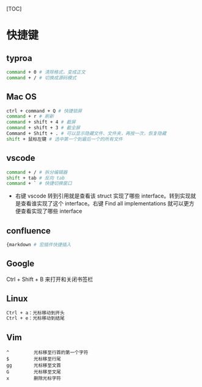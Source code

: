 [TOC]

# 快捷键

## typroa

```bash
command + 0 # 清除格式，变成正文
command + / # 切换成源码模式
```

## Mac OS

```bash
ctrl + command + Q # 快捷锁屏
command + r # 刷新
command + shift + 4 # 截屏 
command + shift + 3 # 截全屏 
Command + Shift + . # 可以显示隐藏文件、文件夹，再按一次，恢复隐藏
shift + 鼠标左键 # 选中第一个到最后一个的所有文件
```

## vscode

```bash
command + / # 拆分编辑器
shift + tab # 反向 tab
command + ` # 快捷切换窗口
```

- 右键 vscode 转到引用就是查看该 struct 实现了哪些 interface。转到实现就是查看谁实现了这个 interface。右键 Find all implementations 就可以更方便查看实现了哪些 interface

## confluence

```bash
{markdown # 宏插件快捷插入
```

## Google

Ctrl + Shift + B 来打开和关闭书签栏

## Linux

```bash
Ctrl + a：光标移动到开头
Ctrl + e：光标移动到结尾
```

## Vim

```
^         光标移至行首的第一个字符
$         光标移至行尾
gg        光标移至文首
G         光标移至文尾
x         删除光标字符
```

